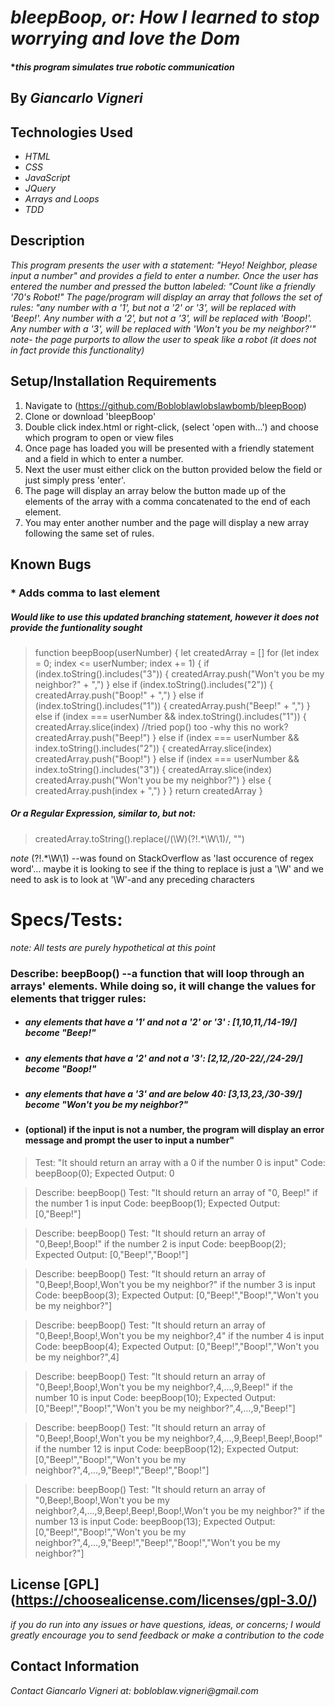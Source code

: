 # _bleepBoop, or: How I learned to stop worrying and love the Dom_

#### *_this program simulates true robotic communication_

## By _**Giancarlo Vigneri**_

## Technologies Used

* _HTML_
* _CSS_
* _JavaScript_
* _JQuery_
* _Arrays and Loops_
* _TDD_

## Description
 _This program presents the user with a statement: "Heyo! Neighbor, please input a number" and provides a field to enter a number. Once the user has entered the number and pressed the button labeled: "Count like a friendly '70's Robot!" The page/program will display an array that follows the set of rules: "any number with a '1', but not a '2' or '3', will be replaced with 'Beep!'. Any number with a '2', but not a '3', will be replaced with 'Boop!'. Any number with a '3', will be replaced with 'Won't you be my neighbor?'" note- the page purports to allow the user to speak like a robot (it does not in fact provide this functionality)_

## Setup/Installation Requirements

1. Navigate to (https://github.com/Bobloblawlobslawbomb/bleepBoop)
2. Clone or download 'bleepBoop'
3. Double click index.html or right-click, (select 'open with...') and choose which program to open or view files
4. Once page has loaded you will be presented with a friendly statement and a field in which to enter a number.
5. Next the user must either click on the button provided below the field or just simply press 'enter'.
6. The page will display an array below the button made up of the elements of the array with a comma concatenated to the end of each element.
7. You may enter another number and the page will display a new array following the same set of rules.

## Known Bugs

### * Adds comma to last element 
 
##### _Would like to use this updated branching statement, however it does not provide the funtionality sought_
>function beepBoop(userNumber) {
  let createdArray = []
  for (let index = 0; index <= userNumber; index += 1) {
    if (index.toString().includes("3")) {
      createdArray.push("Won't you be my neighbor?" + ",")
    } else if (index.toString().includes("2")) {
      createdArray.push("Boop!" + ",")
    } else if (index.toString().includes("1")) {
      createdArray.push("Beep!" + ",")
    } else if (index === userNumber && index.toString().includes("1")) {
      createdArray.slice(index)        //tried pop() too -why this no work?
      createdArray.push("Beep!")
    } else if (index === userNumber && index.toString().includes("2")) {
      createdArray.slice(index)
      createdArray.push("Boop!")
    } else if (index === userNumber && index.toString().includes("3")) {
      createdArray.slice(index)
      createdArray.push("Won't you be my neighbor?")
    } else {
      createdArray.push(index + ",")
    }
  }
  return createdArray
}

##### _Or a Regular Expression, similar to, but not:_

>createdArray.toString().replace(/(\W)(?!.*\W\1)/, "")

_note_ (?!.*\W\1) --was found on StackOverflow as 'last occurence of regex word'... maybe it is looking to see if the thing to replace is just a '\W' and we need to ask is to look at '\W'-and any preceding characters

# Specs/Tests:
 _note: All tests are purely hypothetical at this point_

### Describe: beepBoop() --a function that will loop through an arrays' elements. While doing so, it will change the values for elements that trigger rules: 
 
*  ##### any elements that have a '1' and not a '2' or '3' : [1,10,11,/14-19/] become "Beep!"

* ##### any elements that have a '2' and not a '3': [2,12,/20-22/,/24-29/] become "Boop!"

* ##### any elements that have a '3' and are below 40: [3,13,23,/30-39/] become "Won't you be my neighbor?"

* #### (optional) if the input is not a number, the program will display an error message and prompt the user to input a number"

>Test: "It should return an array with a 0 if the number 0 is input"
Code: beepBoop(0);
Expected Output: 0

>Describe: beepBoop()
Test: "It should return an array of "0, Beep!" if the number 1 is input
Code: beepBoop(1);
Expected Output: [0,"Beep!"]

>Describe: beepBoop()
Test: "It should return an array of "0,Beep!,Boop!" if the number 2 is input
Code: beepBoop(2);
Expected Output: [0,"Beep!","Boop!"]

>Describe: beepBoop()
Test: "It should return an array of "0,Beep!,Boop!,Won't you be my neighbor?" if the number 3 is input
Code: beepBoop(3);
Expected Output: [0,"Beep!","Boop!","Won't you be my neighbor?"]

>Describe: beepBoop()
Test: "It should return an array of "0,Beep!,Boop!,Won't you be my neighbor?,4" if the number 4 is input
Code: beepBoop(4);
Expected Output: [0,"Beep!","Boop!","Won't you be my neighbor?",4]

>Describe: beepBoop()
Test: "It should return an array of "0,Beep!,Boop!,Won't you be my neighbor?,4,...,9,Beep!" if the number 10 is input
Code: beepBoop(10);
Expected Output: [0,"Beep!","Boop!","Won't you be my neighbor?",4,...,9,"Beep!"]

>Describe: beepBoop()
Test: "It should return an array of "0,Beep!,Boop!,Won't you be my neighbor?,4,...,9,Beep!,Beep!,Boop!" if the number 12 is input
Code: beepBoop(12);
Expected Output: [0,"Beep!","Boop!","Won't you be my neighbor?",4,...,9,"Beep!","Beep!","Boop!"]

>Describe: beepBoop()
Test: "It should return an array of "0,Beep!,Boop!,Won't you be my neighbor?,4,...,9,Beep!,Beep!,Boop!,Won't you be my neighbor?" if the number 13 is input
Code: beepBoop(13);
Expected Output: [0,"Beep!","Boop!","Won't you be my neighbor?",4,...,9,"Beep!","Beep!","Boop!","Won't you be my neighbor?"]

## License [GPL] (https://choosealicense.com/licenses/gpl-3.0/)

_if you do run into any issues or have questions, ideas, or concerns; I would greatly encourage you to send feedback or make a contribution to the code_

## Contact Information

_Contact Giancarlo Vigneri at: bobloblaw.vigneri@gmail.com_